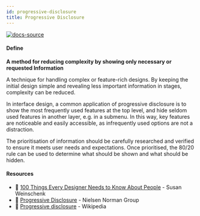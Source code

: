 ```yaml
---
id: progressive-disclosure
title: Progressive Disclosure
---
```


[![docs-source](https://img.shields.io/badge/SRC-UX%20Companion-blue)](https://play.google.com/store/apps/details?id=com.cyberduck.uxcompanion)

#### Define

**A method for reducing complexity by showing only necessary or requested Information**

A technique for handling complex or feature-rich designs. By keeping the initial design simple and revealing less important information in stages, complexity can be reduced.

In interface design, a common application of progressive disclosure is to show the most frequently used features at the top level, and hide seldom used features in another layer, e.g. in a submenu. In this way, key features are noticeable and easily accessible, as infrequently used options are not a distraction.

The prioritisation of information should be carefully researched and verified to ensure it meets user needs and expectations. Once prioritised, the 80/20 rule can be used to determine what should be shown and what should be hidden.

#### Resources

* 📘 [100 Things Every Designer Needs to Know About People](https://www.amazon.co.uk/Things-Designer-People-Voices-Matter-ebook/dp/B004X1V1CS) - Susan Weinschenk
* 📃 [Progressive Disclosure](https://www.nngroup.com/articles/progressive-disclosure/) - Nielsen Norman Group
* 📃 [Progressive disclosure](https://en.wikipedia.org/wiki/Progressive_disclosure) - Wikipedia